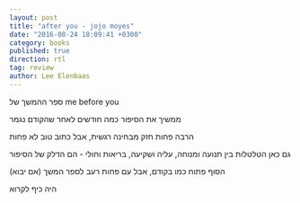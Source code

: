 ```yaml
---
layout: post
title: "after you - jojo moyes"
date: "2016-08-24 18:09:41 +0300"
category: books
published: true
direction: rtl
tag: review
author: Lee Elenbaas
---
```

ספר ההמשך של
me before you

ממשיך את הסיפור כמה חודשים לאחר שהקודם נגמר

הרבה פחות חזק מבחינה רגשית, אבל כתוב טוב לא פחות

גם כאן הטלטלות בין תנועה ומנוחה, עליה ושקיעה, בריאות וחולי - הם הדלק של הסיפור

הסוף פתוח כמו בקודם, אבל עם פחות רעב לספר המשך (אם יבוא)

היה כיף לקרוא
